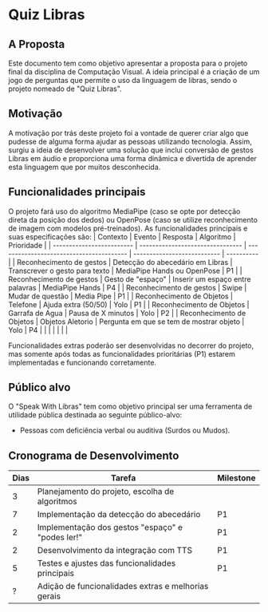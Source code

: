 # Quiz Libras

## A Proposta

Este documento tem como objetivo apresentar a proposta para o projeto final da disciplina de Computação Visual. A ideia principal é a criação de um jogo de perguntas que permite o uso da linguagem de libras, sendo o projeto nomeado de "Quiz Libras".

## Motivação 
A motivação por trás deste projeto foi a vontade de querer criar algo que pudesse de alguma forma ajudar as pessoas utilizando tecnologia. Assim, surgiu a ideia de desenvolver uma solução que inclui conversão de gestos Libras em áudio e proporciona uma forma dinâmica e divertida de aprender esta linguagem que por muitos desconhecida. 

## Funcionalidades principais 
O projeto fará uso do algoritmo MediaPipe (caso se opte por detecção direta da posição dos dedos) ou OpenPose (caso se utilize reconhecimento de imagem com modelos pré-treinados). As funcionalidades principais e suas especificações são:
| Contexto                  | Evento                           | Resposta                                 | Algoritmo                   | Prioridade |
| ------------------------- | -------------------------------- | ---------------------------------------- | --------------------------- | ---------- |
| Reconhecimento de gestos  | Detecção do abecedário em Libras | Transcrever o gesto para texto           | MediaPipe Hands ou OpenPose | P1         |
| Reconhecimento de gestos  | Gesto de "espaço"                | Inserir um espaço entre palavras         | MediaPipe Hands             | P4         |
| Reconhecimento de gestos  | Swipe                            | Mudar de questão                         | Media Pipe                  | P1         |
| Reconhecimento de Objetos | Telefone                         | Ajuda extra (50/50)                      | Yolo                        | P1         |
| Reconhecimento de Objetos | Garrafa de Agua                  | Pausa de X minutos                       | Yolo                        | P2         |
| Reconhecimento de Objetos | Objetos Aletorio                 | Pergunta em que se tem de mostrar objeto | Yolo                        | P4         |
|                           |                                  |                                          |                             |            |

Funcionalidades extras poderão ser desenvolvidas no decorrer do projeto, mas somente após todas as funcionalidades prioritárias (P1) estarem implementadas e funcionando corretamente.

## Público alvo 
O "Speak With Libras" tem como objetivo principal ser uma ferramenta de utilidade pública destinada ao seguinte público-alvo:
- Pessoas com deficiência verbal ou auditiva (Surdos ou Mudos).

## Cronograma de Desenvolvimento
| Dias | Tarefa                                              | Milestone |
| ---- | --------------------------------------------------- | --------- |
| 3    | Planejamento do projeto, escolha de algoritmos      |           |
| 7    | Implementação da detecção do abecedário             | P1        |
| 2    | Implementação dos gestos "espaço" e "podes ler!"    | P1        |
| 2    | Desenvolvimento da integração com TTS               | P1        |
| 5    | Testes e ajustes das funcionalidades principais     | P1        |
| ?    | Adição de funcionalidades extras e melhorias gerais |           |